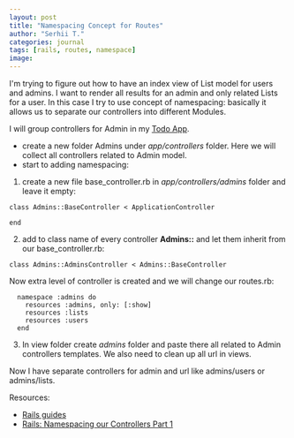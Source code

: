```yaml
---
layout: post
title: "Namespacing Concept for Routes"
author: "Serhii T."
categories: journal
tags: [rails, routes, namespace]
image: 
---
```


I'm trying to figure out how to have an index view of List model for users and admins. I want to render all results for an admin and only related Lists for a user. In this case I try to use concept of namespacing: basically it allows us to separate our controllers into different Modules. 

I will group controllers for Admin in my [Todo App](https://github.com/SergeyTocarchuk/todo-list-rails-7).

- create a new folder Admins under _app/controllers_ folder. Here we will collect all controllers related to Admin model.
- start to adding namespacing:
1. create a new file base_controller.rb in _app/controllers/admins_ folder and leave it empty:
```
class Admins::BaseController < ApplicationController

end
```

2. add to class name of every controller **Admins::** and let them inherit from our base_controller.rb:
```
class Admins::AdminsController < Admins::BaseController
```

Now extra level of controller is created and we will change our routes.rb:
```
  namespace :admins do
    resources :admins, only: [:show]
    resources :lists
    resources :users
  end
```

3. In view folder create _admins_ folder and paste there all related to Admin controllers templates. We also need to clean up all url in views.

Now I have separate controllers for admin and url like admins/users or admins/lists.

Resources:
- [Rails guides](https://guides.rubyonrails.org/routing.html#controller-namespaces-and-routing)
- [Rails: Namespacing our Controllers Part 1](https://www.youtube.com/watch?v=1B0Vioz4Ukw)